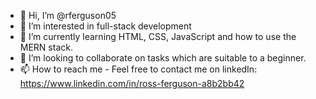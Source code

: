 - 👋 Hi, I’m @rferguson05
- 👀 I’m interested in full-stack development
- 🌱 I’m currently learning HTML, CSS, JavaScript and how to use the MERN stack. 
- 💞️ I’m looking to collaborate on tasks which are suitable to a beginner. 
- 📫 How to reach me - Feel free to contact me on linkedIn: https://www.linkedin.com/in/ross-ferguson-a8b2bb42
<!---
rferguson05/rferguson05 is a ✨ special ✨ repository because its `README.md` (this file) appears on your GitHub profile.
You can click the Preview link to take a look at your changes.
--->
